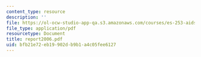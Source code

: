 ```yaml
---
content_type: resource
description: ''
file: https://ol-ocw-studio-app-qa.s3.amazonaws.com/courses/es-253-aids-and-poverty-in-africa-spring-2005/bfb21e72eb19902db9b1a4c05fee6127_report2006.pdf
file_type: application/pdf
resourcetype: Document
title: report2006.pdf
uid: bfb21e72-eb19-902d-b9b1-a4c05fee6127
---
```


